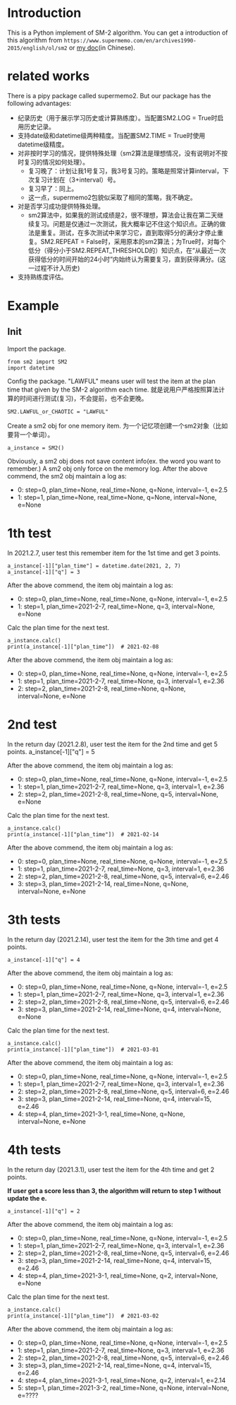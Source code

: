 # Introduction
This is a Python implement of SM-2 algorithm.
You can get a introduction of this algorithm from
 `https://www.supermemo.com/en/archives1990-2015/english/ol/sm2` 
 or [my doc](./sm2-intro)(in Chinese).
 
 # related works
 There is a pipy package called supermemo2.
 But our package has the following advantages:
 - 纪录历史（用于展示学习历史或计算熟练度）。当配置SM2.LOG = True时启用历史记录。
 - 支持date级和datetime级两种精度。当配置SM2.TIME = True时使用datetime级精度。
 - 对非按时学习的情况，提供特殊处理（sm2算法是理想情况，没有说明对不按时复习的情况如何处理）。
    - 复习晚了：计划让我1号复习，我3号复习的。策略是照常计算interval，下次复习计划在（3+interval）号。
    - 复习早了：同上。
    - 这一点，supermemo2包貌似采取了相同的策略，我不确定。
 - 对是否学习成功提供特殊处理。
    - sm2算法中，如果我的测试成绩是2，很不理想，算法会让我在第二天继续复习。问题是仅通过一次测试，我大概率记不住这个知识点。正确的做法是重复。测试，在多次测试中来学习它，直到取得5分的满分才停止重复。SM2.REPEAT = False时，采用原本的sm2算法；为True时，对每个低分（得分小于SM2.REPEAT_THRESHOLD的）知识点，在“从最近一次获得低分的时间开始的24小时”内始终认为需要复习，直到获得满分。(这一过程不计入历史)
 - 支持熟练度评估。

# Example
## Init
Import the package.

    from sm2 import SM2
    import datetime

Config the package. "LAWFUL" means user will test the item at the plan time that given by the SM-2 algorithm each time. 就是说用户严格按照算法计算的时间进行测试(复习)，不会提前，也不会更晚。

    SM2.LAWFUL_or_CHAOTIC = "LAWFUL"

Create a sm2 obj for one memory item.
为一个记忆项创建一个sm2对象（比如要背一个单词）。
    
    a_instance = SM2()

Obviously, a sm2 obj does not save content info(ex. the word you want to remember.)
A sm2 obj only force on the memory log. After the above commend, the sm2 obj maintain a log as:
- 0: step=0, plan_time=None, real_time=None, q=None, interval=-1, e=2.5
- 1: step=1, plan_time=None, real_time=None, q=None, interval=None, e=None

# 1th test
In 2021.2.7, user test this remember item for the 1st time and get 3 points.

    a_instance[-1]["plan_time"] = datetime.date(2021, 2, 7)
    a_instance[-1]["q"] = 3
    
After the above commend, the item obj maintain a log as:
- 0: step=0, plan_time=None, real_time=None, q=None, interval=-1, e=2.5
- 1: step=1, plan_time=2021-2-7, real_time=None, q=3, interval=None, e=None

Calc the plan time for the next test.

    a_instance.calc()
    print(a_instance[-1]["plan_time"])  # 2021-02-08
    
After the above commend, the item obj maintain a log as:
- 0: step=0, plan_time=None, real_time=None, q=None, interval=-1, e=2.5
- 1: step=1, plan_time=2021-2-7, real_time=None, q=3, interval=1, e=2.36
- 2: step=2, plan_time=2021-2-8, real_time=None, q=None, interval=None, e=None

# 2nd test
In the return day (2021.2.8), user test the item for the 2nd time and get 5 points.
    a_instance[-1]["q"] = 5
    
After the above commend, the item obj maintain a log as:
- 0: step=0, plan_time=None, real_time=None, q=None, interval=-1, e=2.5
- 1: step=1, plan_time=2021-2-7, real_time=None, q=3, interval=1, e=2.36
- 2: step=2, plan_time=2021-2-8, real_time=None, q=5, interval=None, e=None

Calc the plan time for the next test.

    a_instance.calc()
    print(a_instance[-1]["plan_time"])  # 2021-02-14
    
After the above commend, the item obj maintain a log as:
- 0: step=0, plan_time=None, real_time=None, q=None, interval=-1, e=2.5
- 1: step=1, plan_time=2021-2-7, real_time=None, q=3, interval=1, e=2.36
- 2: step=2, plan_time=2021-2-8, real_time=None, q=5, interval=6, e=2.46
- 3: step=3, plan_time=2021-2-14, real_time=None, q=None, interval=None, e=None

# 3th tests
In the return day (2021.2.14), user test the item for the 3th time and get 4 points.
    
    a_instance[-1]["q"] = 4
    
After the above commend, the item obj maintain a log as:
- 0: step=0, plan_time=None, real_time=None, q=None, interval=-1, e=2.5
- 1: step=1, plan_time=2021-2-7, real_time=None, q=3, interval=1, e=2.36
- 2: step=2, plan_time=2021-2-8, real_time=None, q=5, interval=6, e=2.46
- 3: step=3, plan_time=2021-2-14, real_time=None, q=4, interval=None, e=None

Calc the plan time for the next test.

    a_instance.calc()
    print(a_instance[-1]["plan_time"])  # 2021-03-01
    
After the above commend, the item obj maintain a log as:
- 0: step=0, plan_time=None, real_time=None, q=None, interval=-1, e=2.5
- 1: step=1, plan_time=2021-2-7, real_time=None, q=3, interval=1, e=2.36
- 2: step=2, plan_time=2021-2-8, real_time=None, q=5, interval=6, e=2.46
- 3: step=3, plan_time=2021-2-14, real_time=None, q=4, interval=15, e=2.46
- 4: step=4, plan_time=2021-3-1, real_time=None, q=None, interval=None, e=None

# 4th tests
In the return day (2021.3.1), user test the item for the 4th time and get 2 points.

**If user get a score less than 3, 
the algorithm will return to step 1 without update the e.**

    a_instance[-1]["q"] = 2
    
After the above commend, the item obj maintain a log as:
- 0: step=0, plan_time=None, real_time=None, q=None, interval=-1, e=2.5
- 1: step=1, plan_time=2021-2-7, real_time=None, q=3, interval=1, e=2.36
- 2: step=2, plan_time=2021-2-8, real_time=None, q=5, interval=6, e=2.46
- 3: step=3, plan_time=2021-2-14, real_time=None, q=4, interval=15, e=2.46
- 4: step=4, plan_time=2021-3-1, real_time=None, q=2, interval=None, e=None

Calc the plan time for the next test.

    a_instance.calc()
    print(a_instance[-1]["plan_time"])  # 2021-03-02
    
After the above commend, the item obj maintain a log as:
- 0: step=0, plan_time=None, real_time=None, q=None, interval=-1, e=2.5
- 1: step=1, plan_time=2021-2-7, real_time=None, q=3, interval=1, e=2.36
- 2: step=2, plan_time=2021-2-8, real_time=None, q=5, interval=6, e=2.46
- 3: step=3, plan_time=2021-2-14, real_time=None, q=4, interval=15, e=2.46
- 4: step=4, plan_time=2021-3-1, real_time=None, q=2, interval=1, e=2.14
- 5: step=1, plan_time=2021-3-2, real_time=None, q=None, interval=None, e=????







